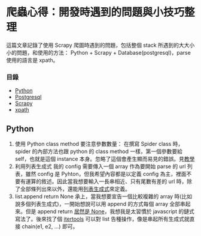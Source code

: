 爬蟲心得：開發時遇到的問題與小技巧整理
=====================

這篇文章記錄了使用 Scrapy 爬圖時遇到的問題，包括整個 stack 所遇到的大大小小的問題，和使用的方法：
Python + Scrapy + Database(postgresql)，parse 使用的語言是 xpath。

### 目錄

* [Python](#Python)
* [Postgresql](#Postgresql)
* [Scrapy](#Scrapy)
* [xpath](#xpath)

## Python

1. 使用 Python class method 要注意參數數量：
    在撰寫 Spider class 時，spider 的內部方法也跟 python 的 class method 一樣，第一個參數要給 self，也就是這個 instance 本身。忽略了這個會產生顯而易見的錯誤。見[教學](http://www.liaoxuefeng.com/wiki/0014316089557264a6b348958f449949df42a6d3a2e542c000/001431864715651c99511036d884cf1b399e65ae0d27f7e000)
2. 利用列表生成式
    我的 config 需要傳入一個 array 作為要開始 parse 的 url 列表，雖然 config 是 Pyhton，但我希望內容都是以定義 config 為主，裡面不要有運算的敘述。因此當我想要輸入一長串相近、只有尾數有差的 url 時，除了全部條列出來以外，還能用[列表生成式](http://www.liaoxuefeng.com/wiki/0014316089557264a6b348958f449949df42a6d3a2e542c000/001431779637539089fd627094a43a8a7c77e6102e3a811000)來定義。
3. list.append return None
    承上，當我想要宣告一個比較複雜的 array 時(比如說多個列表生成式)，一開始想說可以用 append 的方式每個 array 全部串起來。但是 append return [居然是 None](http://stackoverflow.com/questions/1682567/why-does-pythons-list-append-evaluate-to-false)，我想我是太習慣於 javascript 的鏈式寫法了。後來找了個 [itertools](https://docs.python.org/3/library/itertools.html) 可以對 list 告種操作，像是串起所有生成式就直接 chain(e1, e2, ...) 即可。
